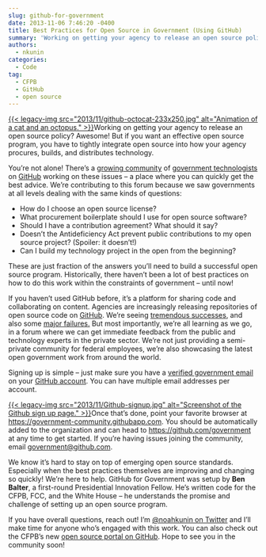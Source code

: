 ```yaml
---
slug: github-for-government
date: 2013-11-06 7:46:20 -0400
title: Best Practices for Open Source in Government (Using GitHub)
summary: 'Working on getting your agency to release an open source policy? Awesome! But if you want an effective open source program, you have to tightly integrate open source into how your agency procures, builds, and distributes technology. You&#8217;re not alone! There&#8217;s a growing community of'
authors:
  - nkunin
categories:
  - Code
tag:
  - CFPB
  - GitHub
  - open source
---
```


[{{< legacy-img src="2013/11/github-octocat-233x250.jpg" alt="Animation of a cat and an octopus." >}}](https://s3.amazonaws.com/digitalgov/legacy-img/2013/11/github-octocat.jpg)Working on getting your agency to release an open source policy? Awesome! But if you want an effective open source program, you have to tightly integrate open source into how your agency procures, builds, and distributes technology.

You&#8217;re not alone! There&#8217;s a [growing community](http://government.github.com/community) of [government technologists](https://github.com/government?tab=members) on [GitHub](https://github.com/) working on these issues &#8211; a place where you can quickly get the best advice. We&#8217;re contributing to this forum because we saw governments at all levels dealing with the same kinds of questions:

  * How do I choose an open source license?
  * What procurement boilerplate should I use for open source software?
  * Should I have a contribution agreement? What should it say?
  * Doesn&#8217;t the Antideficiency Act prevent public contributions to my open source project? (Spoiler: it doesn&#8217;t!)
  * Can I build my technology project in the open from the beginning?

These are just fraction of the answers you&#8217;ll need to build a successful open source program. Historically, there haven&#8217;t been a lot of best practices on how to do this work within the constraints of government &#8211; until now!

If you haven&#8217;t used GitHub before, it&#8217;s a platform for sharing code and collaborating on content. Agencies are increasingly releasing repositories of open source code on <a href="http://github.com" target="_blank">GitHub</a>. We&#8217;re seeing [tremendous successes](https://github.com/project-open-data/project-open-data.github.io), and also some [major failures.](http://www.wired.com/wiredenterprise/2013/10/obamacare-github/) But most importantly, we&#8217;re all learning as we go, in a forum where we can get immediate feedback from the public and technology experts in the private sector. We&#8217;re not just providing a semi-private community for federal employees, we&#8217;re also showcasing the latest open government work from around the world.

Signing up is simple &#8211; just make sure you have a [verified government email](https://help.github.com/articles/setting-up-email-verification) on your [GitHub account](https://github.com/). You can have multiple email addresses per account.

[{{< legacy-img src="2013/11/Github-signup.jpg" alt="Screenshot of the Github sign up page." >}}](https://s3.amazonaws.com/digitalgov/legacy-img/2013/11/Github-signup.jpg)Once that&#8217;s done, point your favorite browser at <https://government-community.githubapp.com>. You should be automatically added to the organization and can head to <https://github.com/government> at any time to get started. If you&#8217;re having issues joining the community, email government@github.com.

We know it&#8217;s hard to stay on top of emerging open source standards. Especially when the best practices themselves are improving and changing so quickly! We&#8217;re here to help. GitHub for Government was setup by **Ben Balter**, a first-round Presidential Innovation Fellow. He&#8217;s written code for the CFPB, FCC, and the White House &#8211; he understands the promise and challenge of setting up an open source program.

If you have overall questions, reach out! I&#8217;m [@noahkunin on Twitter](https://twitter.com/noahkunin) and I&#8217;ll make time for anyone who&#8217;s engaged with this work. You can also check out the CFPB&#8217;s new <a title="CFPB GitHub Portal" href="http://cfpb.github.io/" target="_blank">open source portal on GitHub</a>. Hope to see you in the community soon!